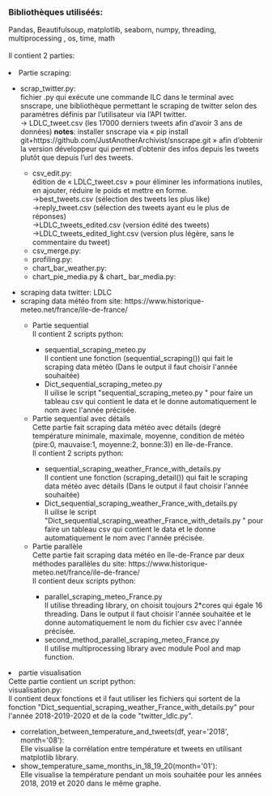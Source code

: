 <!DOCTYPE html>
<html>
<body>
  <h3> Bibliothèques utiliséés:</h3> Pandas, Beautifulsoup, matplotlib, seaborn, numpy, threading, multiprocessing , os, time, math <br/><br/>
  Il contient 2 parties: <br/><br/>
    <li>Partie scraping: </li>     
    <ul>
         <li>scrap_twitter.py: </li>
                  fichier .py qui exécute une commande ILC dans le terminal avec snscrape, une bibliothèque permettant le scraping de twitter selon des paramètres définis par l’utilisateur via l’API twitter. </br>
          → LDLC_tweet.csv (les 17000 derniers tweets afin d’avoir 3 ans de données)
          <B>notes</B>: installer snscrape via « pip install git+https://github.com/JustAnotherArchivist/snscrape.git » afin d’obtenir la version développeur qui permet d’obtenir des infos depuis les tweets plutôt que depuis l’url des tweets.
        <ul>
          <li>csv_edit.py: </li>
           édition de « LDLC_tweet.csv » pour éliminer les informations inutiles, en ajouter, réduire le poids et mettre en forme.</br>
          →best_tweets.csv (sélection des tweets les plus like)</br>
          →reply_tweet.csv (sélection des tweets ayant eu le plus de réponses)</br>
          →LDLC_tweets_edited.csv (version édité des tweets)</br>
          →LDLC_tweets_edited_light.csv (version plus légère, sans le commentaire du tweet)
          <li>csv_merge.py: </li>
          <li>profiling.py: </li>
          <li>chart_bar_weather.py: </li>
          <li>chart_pie_media.py & chart_ bar_media.py:  </li>
        </ul>
      </ul>
      <ul>
        <li>scraping data twitter: LDLC </li>
        <li>scraping data météo from site:  https://www.historique-meteo.net/france/ile-de-france/ </li>
          <ul>
            <li>Partie sequential</li>
            Il contient 2 scripts python: <br/>
            <ul>
              <li>sequential_scraping_meteo.py </li>
              Il contient une fonction (sequential_scraping()) qui fait le scraping data météo (Dans le output il faut choisir l'année souhaitée) <br/>
              <li> Dict_sequential_scraping_meteo.py </li>
              Il uilise le script "sequential_scraping_meteo.py " pour faire un tableau csv qui contient le data et le donne automatiquement le nom avec l'année précisée.
            </ul>
            <li>Partie sequential avec détails</li>
            Cette partie fait scraping data météo avec détails (degré température minimale, maximale, moyenne, condition de météo (pire:0, mauvaise:1, moyenne:2, bonne:3))                  en île-de-France. <br/>
         Il contient 2 scripts python:
            <ul>
              <li>sequential_scraping_weather_France_with_details.py</li>
              Il contient une fonction (scraping_detail()) qui fait le scraping data météo avec détails (Dans le output il faut choisir l'année souhaitée)
              <li>Dict_sequential_scraping_weather_France_with_details.py</li>
              Il uilise le script "Dict_sequential_scraping_weather_France_with_details.py " pour faire un tableau csv qui contient le data et le donne automatiquement le nom avec l'année précisée.
            </ul>
            <li>Partie parallèle</li>
            Cette partie fait scraping data météo en île-de-France par deux méthodes parallèles du site: https://www.historique-meteo.net/france/ile-de-france/ <br/>
                Il contient deux scripts python: <br/>
            <ul>
              <li>parallel_scraping_meteo_France.py</li> 
              Il utilise threading library, on choisit toujours 2*cores qui égale 16 threading. Dans le output il faut choisir l'année souhaitée et le donne automatiquement le nom du fichier csv avec l'année précisée.
              <li>second_method_parallel_scraping_meteo_France.py</li> 
              Il utilise multiprocessing library avec module Pool and map function.
            </ul>
          </ul>
      </ul>
    <li>partie visualisation</li>
    Cette partie contient un script python:<br/>
    visualisation.py:  <br/>
    Il contient deux fonctions et il faut utiliser les fichiers qui sortent de la fonction "Dict_sequential_scraping_weather_France_with_details.py" pour l'année 2018-2019-2020 et de la code "twitter_ldlc.py". 
  <ul>
    <li>correlation_between_temperature_and_tweets(df, year='2018', month='08'):</li>
    Elle visualise la corrélation entre température et tweets en utilisant matplotlib library.
     <li>show_temperature_same_months_in_18_19_20(month='01'):</li>
    Elle visualise la température pendant un mois souhaitée pour les années 2018, 2019 et 2020 dans le même graphe.
  </ul>
  </ol>
  
</body>
</html> 
